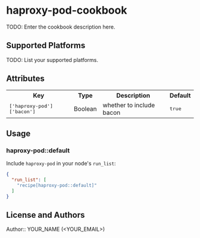 # haproxy-pod-cookbook

TODO: Enter the cookbook description here.

## Supported Platforms

TODO: List your supported platforms.

## Attributes

<table>
  <tr>
    <th>Key</th>
    <th>Type</th>
    <th>Description</th>
    <th>Default</th>
  </tr>
  <tr>
    <td><tt>['haproxy-pod']['bacon']</tt></td>
    <td>Boolean</td>
    <td>whether to include bacon</td>
    <td><tt>true</tt></td>
  </tr>
</table>

## Usage

### haproxy-pod::default

Include `haproxy-pod` in your node's `run_list`:

```json
{
  "run_list": [
    "recipe[haproxy-pod::default]"
  ]
}
```

## License and Authors

Author:: YOUR_NAME (<YOUR_EMAIL>)
